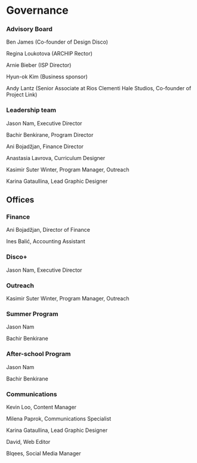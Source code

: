 # Governance

### Advisory Board

Ben James \(Co-founder of Design Disco\)

Regina Loukotova \(ARCHIP Rector\)

Arnie Bieber \(ISP Director\)

Hyun-ok Kim \(Business sponsor\)

Andy Lantz \(Senior Associate at Rios Clementi Hale Studios, Co-founder of Project Link\)

### Leadership team

Jason Nam, Executive Director

Bachir Benkirane, Program Director

Ani Bojadžjan, Finance Director

Anastasia Lavrova, Curriculum Designer

Kasimir Suter Winter, Program Manager, Outreach

Karina Gataullina, Lead Graphic Designer

## Offices

### Finance

Ani Bojadžjan, Director of Finance

Ines Balić, Accounting Assistant

### Disco+

Jason Nam, Executive Director

### Outreach

Kasimir Suter Winter, Program Manager, Outreach

### Summer Program

Jason Nam

Bachir Benkirane

### After-school Program

Jason Nam

Bachir Benkirane

### Communications

Kevin Loo, Content Manager

Milena Paprok, Communications Specialist

Karina Gataullina, Lead Graphic Designer

David, Web Editor

Blqees, Social Media Manager

